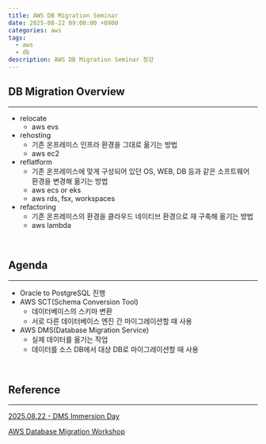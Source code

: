 ```yaml
---
title: AWS DB Migration Seminar
date: 2025-08-22 09:00:00 +0900
categories: aws
tags:
  - aws
  - db
description: AWS DB Migration Seminar 청강
---
```


## DB Migration Overview
---

- relocate
    - aws evs
- rehosting
    - 기존 온프레미스 인프라 환경을 그대로 옮기는 방법
    - aws ec2
- reflatform
    - 기존 온프레미스에 맞게 구성되어 있던 OS, WEB, DB 등과 같은 소프트웨어 환경을 변경해 옮기는 방법
    - aws ecs or eks
    - aws rds, fsx, workspaces
- refactoring
    - 기존 온프레미스의 환경을 클라우드 네이티브 환경으로 재 구축해 옮기는 방법
    - aws lambda

<br/>

## Agenda
---

- Oracle to PostgreSQL 진행
- AWS SCT(Schema Conversion Tool)
    - 데이터베이스의 스키마 변환
    - 서로 다른 데이터베이스 엔진 간 마이그레이션할 때 사용
- AWS DMS(Database Migration Service)
    - 실제 데이터를 옮기는 작업
    - 데이터를 소스 DB에서 대상 DB로 마이그레이션할 때 사용

<br/>

## Reference
---

[2025.08.22 - DMS Immersion Day](https://cotton-chartreuse-96c.notion.site/2025-08-22-DMS-Immersion-Day-256258b2de34807a837fda9522ec0b13)

[AWS Database Migration Workshop](https://catalog.workshops.aws/databasemigration/en-US)